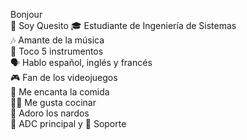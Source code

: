 Bonjour               
🧀 Soy Quesito 
🎓 Estudiante de Ingeniería de Sistemas  
🎶 Amante de la música  
🎸 Toco 5 instrumentos  
🗣️ Hablo español, inglés y francés  
🎮 Fan de los videojuegos  
🍔 Me encanta la comida  
👨‍🍳 Me gusta cocinar  
🌼 Adoro los nardos  
🏹 ADC principal y 🤝 Soporte


